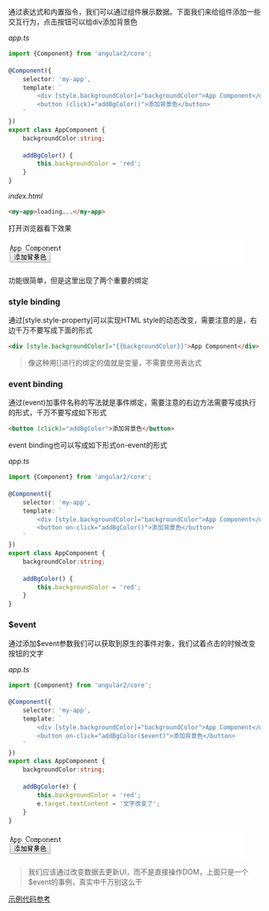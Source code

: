 通过表达式和内置指令，我们可以通过组件展示数据。下面我们来给组件添加一些交互行为，点击按钮可以给div添加背景色

*app.ts*

```typescript
import {Component} from 'angular2/core';

@Component({
    selector: 'my-app',
    template: `
        <div [style.backgroundColor]="backgroundColor">App Component</div>
        <button (click)="addBgColor()">添加背景色</button>
    `
})
export class AppComponent {
    backgroundColor:string;

    addBgColor() {
        this.backgroundColor = 'red';
    }
}
```

*index.html*

```html
<my-app>loading...</my-app>
```

打开浏览器看下效果

![alt](images/component_interactive/1.gif)

功能很简单，但是这里出现了两个重要的绑定

### style binding
通过[style.style-property]可以实现HTML style的动态改变，需要注意的是，右边千万不要写成下面的形式

```html
<div [style.backgroundColor]="{{backgroundColor}}">App Component</div>
```
> 像这种用[]进行的绑定的值就是变量，不需要使用表达式

### event binding
通过(event)加事件名称的写法就是事件绑定，需要注意的右边方法需要写成执行的形式，千万不要写成如下形式

```html
<button (click)="addBgColor">添加背景色</button>
```

event binding也可以写成如下形式on-event的形式

*app.ts*

```typescript
import {Component} from 'angular2/core';

@Component({
    selector: 'my-app',
    template: `
        <div [style.backgroundColor]="backgroundColor">App Component</div>
        <button on-click="addBgColor()">添加背景色</button>
    `
})
export class AppComponent {
    backgroundColor:string;

    addBgColor() {
        this.backgroundColor = 'red';
    }
}
```

### $event
通过添加$event参数我们可以获取到原生的事件对象，我们试着点击的时候改变按钮的文字

*app.ts*

```typescript
import {Component} from 'angular2/core';

@Component({
    selector: 'my-app',
    template: `
        <div [style.backgroundColor]="backgroundColor">App Component</div>
        <button on-click="addBgColor($event)">添加背景色</button>
    `
})
export class AppComponent {
    backgroundColor:string;

    addBgColor(e) {
        this.backgroundColor = 'red';
        e.target.textContent = '文字改变了';
    }
}
```

![alt](images/component_interactive/2.gif)

> 我们应该通过改变数据去更新UI，而不是直接操作DOM，上面只是一个$event的事例，真实中千万别这么干

[示例代码参考](https://github.com/yuyang041060120/yuyang041060120.github.io/tree/master/angular2/code/component_interactive)